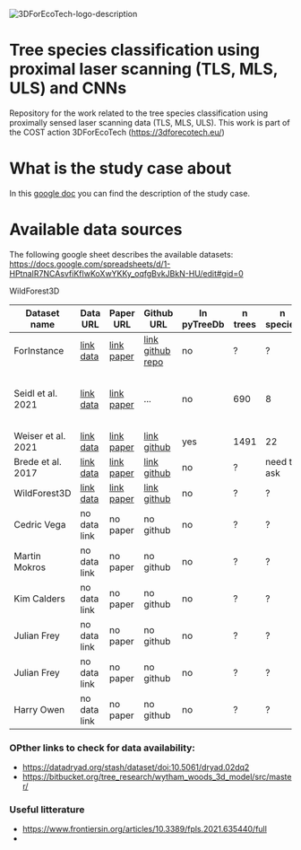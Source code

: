 
![3DForEcoTech-logo-description](https://user-images.githubusercontent.com/5663984/174446150-32e31872-2003-4af9-95d4-a1abfca0b744.png)

# Tree species classification using proximal laser scanning (TLS, MLS, ULS) and CNNs
Repository for the work related to the tree species classification using proximally sensed laser scanning data (TLS, MLS, ULS). This work is part of the COST action 3DForEcoTech (https://3dforecotech.eu/)

# What is the study case about
In this [google doc](https://docs.google.com/document/d/1ZbccmFbWLmyGxzJlcaE7QMqwauBFxgBb3gTPkEImuwg/edit) you can find the description of the study case.

# Available data sources
The following google sheet describes the available datasets:
https://docs.google.com/spreadsheets/d/1-HPtnaIR7NCAsvfiKfIwKoXwYKKy_oqfgBvkJBkN-HU/edit#gid=0

WildForest3D

| Dataset name  | Data URL | Paper URL | Github URL | In pyTreeDb | n trees | n species | data type | sensor |
| ------------- | ------------- | ------------- | ------------- | ------------- | ------------- | ------------- | ------------- | ------------- |
| ForInstance  | [link data](https://nibio-my.sharepoint.com/:f:/g/personal/stefano_puliti_nibio_no/EuBtG3q5teVAnPuaC7bB56YBkV5M5VWK4OhOzuWBd3I2oA?e=4Ebkwx) | [link paper](https://www.mdpi.com/2072-4292/7/8/9632) | [link github repo](https://github.com/stefp/treeSpecies_classify_LS) | no | ? | ? | ULS | VUX/miniVUX series |
| Seidl et al. 2021  | [link data](https://data.goettingen-research-online.de/dataset.xhtml?persistentId=doi:10.25625/FOHUJM) |[link paper](https://www.frontiersin.org/articles/10.3389/fpls.2021.635440/full) | ... | no | 690 | 8 | TLS |  Faro Focus 3D 120 and Zoller and Fröhlich Imager 5006 |
| Weiser et al. 2021 | [link data](https://pytreedb.geog.uni-heidelberg.de) | [link paper](https://essd.copernicus.org/preprints/essd-2022-39/) | [link github](https://github.com/3dgeo-heidelberg/pytreedb) | yes | 1491 | 22 | ULS/TLS | ... |
| Brede et al. 2017 | [link data](https://data.4tu.nl/articles/dataset/Speulderbos_Terrestrial_TLS_and_Unmanned_Aerial_Vehicle_Laser_Scanning_UAV-LS_2017/13061306) | [link paper](https://research.wur.nl/en/datasets/speulderbos-terrestrial-tls-and-unmanned-aerial-vehicle-laser-sca) | [link github]() | no | ? | need to ask | ULS/TLS | ... |
| WildForest3D | [link data](https://github.com/ekalinicheva/multi_layer_vegetation) | [link paper](https://arxiv.org/abs/2204.11620) | [link github](https://github.com/ekalinicheva/multi_layer_vegetation) | no | ? | ? | ULS | ... |
| Cedric Vega | no data link | no paper | no github | no | ? | ? | TLS | ... |
| Martin Mokros | no data link | no paper | no github | no | ? | ? | ? | ... |
| Kim Calders | no data link | no paper | no github | no | ? | ? | ? | ... |
| Julian Frey |  no data link | no paper | no github |  no | ? | ? | TLS | ... |
| Julian Frey |  no data link | no paper | no github |  no | ? | ? | TLS | ... |
| Harry Owen | no data link | no paper | no github |  no | ? | ? | TLS | ... |


### OPther links to check for data availability:
- https://datadryad.org/stash/dataset/doi:10.5061/dryad.02dq2
- https://bitbucket.org/tree_research/wytham_woods_3d_model/src/master/

### Useful litterature
- https://www.frontiersin.org/articles/10.3389/fpls.2021.635440/full
- 



